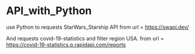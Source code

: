 # API_with_Python
use Python to requests StarWars_Starship API
from url = https://swapi.dev/

And requests covid-19-statistics and filter region USA.
from url = https://covid-19-statistics.p.rapidapi.com/reports
